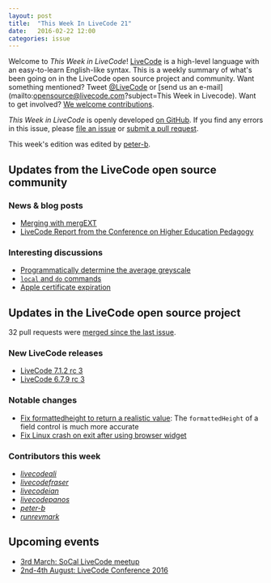 ```yaml
---
layout: post
title:  "This Week In LiveCode 21"
date:   2016-02-22 12:00
categories: issue
---
```


Welcome to *This Week in LiveCode*!  [LiveCode](https://livecode.com/) is a high-level language with an easy-to-learn English-like syntax.  This is a weekly summary of what's been going on in the LiveCode open source project and community.  Want something mentioned?  Tweet [@LiveCode](https://twitter.com/LiveCode) or [send us an e-mail](mailto:opensource@livecode.com?subject=This Week in Livecode).  Want to get involved?  [We welcome contributions](https://github.com/livecode/livecode).

*This Week in LiveCode* is openly developed [on GitHub](https://github.com/livecode/this-week-in-livecode).  If you find any errors in this issue, please [file an issue](https://github.com/livecode/this-week-in-livecode/issues) or [submit a pull request](https://github.com/livecode/this-week-in-livecode/pulls).

This week's edition was edited by [peter-b](https://github.com/peter-b).

## Updates from the LiveCode open source community

### News & blog posts

* [Merging with mergEXT](https://livecode.com/merging-with-mergext/)
* [LiveCode Report from the Conference on Higher Education Pedagogy](http://learninglivecode.blogspot.com/2016/02/livecode-report-from-conference-on.html)

### Interesting discussions

* [Programmatically determine the average greyscale](http://thread.gmane.org/gmane.comp.ide.revolution.user/222895)
* [`local` and `do` commands](http://thread.gmane.org/gmane.comp.ide.revolution.user/222880)
* [Apple certificate expiration](http://forums.livecode.com/viewtopic.php?f=49&t=26552)

## Updates in the LiveCode open source project

32 pull requests were [merged since the last issue](https://github.com/search?l=&o=asc&s=created&type=Issues&utf8=%E2%9C%93&q=org%3Alivecode+is%3Apublic+is%3Apr+is%3Amerged+merged%3A2016-02-15..2016-02-21).

### New LiveCode releases

* [LiveCode 7.1.2 rc 3](http://downloads.livecode.com/livecode/#7_1_2)
* [LiveCode 6.7.9 rc 3](http://downloads.livecode.com/livecode/#6_7_9)

### Notable changes

* [Fix formattedheight to return a realistic value](https://github.com/livecode/livecode/pull/3589): The `formattedHeight` of a field control is much more accurate
* [Fix Linux crash on exit after using browser widget](https://github.com/livecode/livecode/pull/3612)

### Contributors this week

* *[livecodeali](https://github.com/livecodeali)*
* *[livecodefraser](https://github.com/livecodefraser)*
* *[livecodeian](https://github.com/livecodeian)*
* *[livecodepanos](https://github.com/livecodepanos)*
* *[peter-b](https://github.com/peter-b)*
* *[runrevmark](https://github.com/runrevmark)*

## Upcoming events

* [3rd March: SoCal LiveCode meetup](http://forums.livecode.com/viewtopic.php?f=50&t=26486)
* [2nd-4th August: LiveCode Conference 2016](https://livecode.com/edinburgh-2016/)
